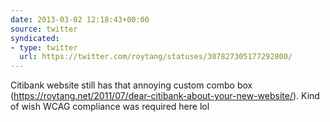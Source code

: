 ```yaml
---
date: 2013-03-02 12:18:43+00:00
source: twitter
syndicated:
- type: twitter
  url: https://twitter.com/roytang/statuses/307827305177292800/
---
```


Citibank website still has that annoying custom combo box (https://roytang.net/2011/07/dear-citibank-about-your-new-website/). Kind of wish WCAG compliance was required here lol